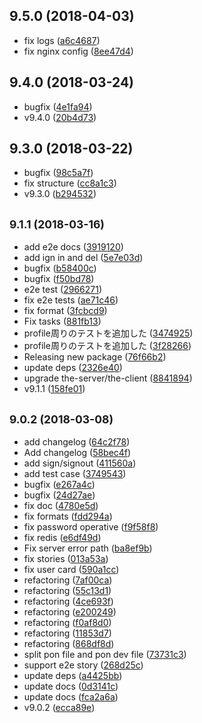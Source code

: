 <a name="9.5.0"></a>
## 9.5.0 (2018-04-03)

* fix logs ([a6c4687](https://github.com/the-labo/the-demo-site/commit/a6c4687))
* fix nginx config ([8ee47d4](https://github.com/the-labo/the-demo-site/commit/8ee47d4))



<a name="9.4.0"></a>
## 9.4.0 (2018-03-24)

* bugfix ([4e1fa94](https://github.com/the-labo/the-demo-site/commit/4e1fa94))
* v9.4.0 ([20b4d73](https://github.com/the-labo/the-demo-site/commit/20b4d73))



<a name="9.3.0"></a>
## 9.3.0 (2018-03-22)

* bugfix ([98c5a7f](https://github.com/the-labo/the-demo-site/commit/98c5a7f))
* fix structure ([cc8a1c3](https://github.com/the-labo/the-demo-site/commit/cc8a1c3))
* v9.3.0 ([b294532](https://github.com/the-labo/the-demo-site/commit/b294532))



<a name="9.1.1"></a>
## <small>9.1.1 (2018-03-16)</small>

* add e2e docs ([3919120](https://github.com/the-labo/the-demo-site/commit/3919120))
* add ign in and del ([5e7e03d](https://github.com/the-labo/the-demo-site/commit/5e7e03d))
* bugfix ([b58400c](https://github.com/the-labo/the-demo-site/commit/b58400c))
* bugfix ([f50bd78](https://github.com/the-labo/the-demo-site/commit/f50bd78))
* e2e test ([2966271](https://github.com/the-labo/the-demo-site/commit/2966271))
* fix e2e tests ([ae71c46](https://github.com/the-labo/the-demo-site/commit/ae71c46))
* fix format ([3fcbcd9](https://github.com/the-labo/the-demo-site/commit/3fcbcd9))
* Fix tasks ([881fb13](https://github.com/the-labo/the-demo-site/commit/881fb13))
* profile周りのテストを追加した ([3474925](https://github.com/the-labo/the-demo-site/commit/3474925))
* profile周りのテストを追加した ([3f28266](https://github.com/the-labo/the-demo-site/commit/3f28266))
* Releasing new package ([76f66b2](https://github.com/the-labo/the-demo-site/commit/76f66b2))
* update deps ([2326e40](https://github.com/the-labo/the-demo-site/commit/2326e40))
* upgrade the-server/the-client ([8841894](https://github.com/the-labo/the-demo-site/commit/8841894))
* v9.1.1 ([158fe01](https://github.com/the-labo/the-demo-site/commit/158fe01))



<a name="9.0.2"></a>
## <small>9.0.2 (2018-03-08)</small>

* add changelog ([64c2f78](https://github.com/the-labo/the-demo-site/commit/64c2f78))
* Add changelog ([58bec4f](https://github.com/the-labo/the-demo-site/commit/58bec4f))
* add sign/signout ([411560a](https://github.com/the-labo/the-demo-site/commit/411560a))
* add test case ([3749543](https://github.com/the-labo/the-demo-site/commit/3749543))
* bugfix ([e267a4c](https://github.com/the-labo/the-demo-site/commit/e267a4c))
* bugfix ([24d27ae](https://github.com/the-labo/the-demo-site/commit/24d27ae))
* fix doc ([4780e5d](https://github.com/the-labo/the-demo-site/commit/4780e5d))
* fix formats ([fdd294a](https://github.com/the-labo/the-demo-site/commit/fdd294a))
* fix password operative ([f9f58f8](https://github.com/the-labo/the-demo-site/commit/f9f58f8))
* fix redis ([e6df49d](https://github.com/the-labo/the-demo-site/commit/e6df49d))
* Fix server error path ([ba8ef9b](https://github.com/the-labo/the-demo-site/commit/ba8ef9b))
* fix stories ([013a53a](https://github.com/the-labo/the-demo-site/commit/013a53a))
* fix user card ([590a1cc](https://github.com/the-labo/the-demo-site/commit/590a1cc))
* refactoring ([7af00ca](https://github.com/the-labo/the-demo-site/commit/7af00ca))
* refactoring ([55c13d1](https://github.com/the-labo/the-demo-site/commit/55c13d1))
* refactoring ([4ce693f](https://github.com/the-labo/the-demo-site/commit/4ce693f))
* refactoring ([e200249](https://github.com/the-labo/the-demo-site/commit/e200249))
* refactoring ([f0af8d0](https://github.com/the-labo/the-demo-site/commit/f0af8d0))
* refactoring ([11853d7](https://github.com/the-labo/the-demo-site/commit/11853d7))
* refactoring ([868df8d](https://github.com/the-labo/the-demo-site/commit/868df8d))
* split pon file and pon dev file ([73731c3](https://github.com/the-labo/the-demo-site/commit/73731c3))
* support e2e story ([268d25c](https://github.com/the-labo/the-demo-site/commit/268d25c))
* update deps ([a4425bb](https://github.com/the-labo/the-demo-site/commit/a4425bb))
* update docs ([0d3141c](https://github.com/the-labo/the-demo-site/commit/0d3141c))
* update docs ([fca2a6a](https://github.com/the-labo/the-demo-site/commit/fca2a6a))
* v9.0.2 ([ecca89e](https://github.com/the-labo/the-demo-site/commit/ecca89e))



